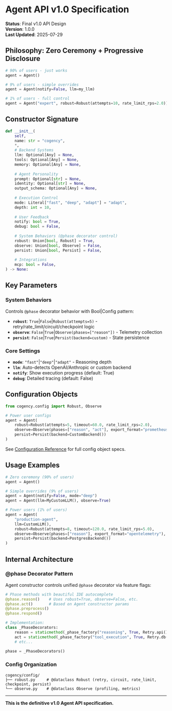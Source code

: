 # Agent API v1.0 Specification

**Status**: Final v1.0 API Design  
**Version**: 1.0.0  
**Last Updated**: 2025-07-29

## Philosophy: Zero Ceremony + Progressive Disclosure

```python
# 90% of users - just works
agent = Agent()

# 9% of users - simple overrides  
agent = Agent(notify=False, llm=my_llm)

# 1% of users - full control
agent = Agent("expert", robust=Robust(attempts=10, rate_limit_rps=2.0))
```

## Constructor Signature

```python
def __init__(
    self,
    name: str = "cogency",
    *,
    # Backend Systems
    llm: Optional[Any] = None,
    tools: Optional[Any] = None,
    memory: Optional[Any] = None,
    
    # Agent Personality
    prompt: Optional[str] = None,
    identity: Optional[str] = None,
    output_schema: Optional[Any] = None,
    
    # Execution Control
    mode: Literal["fast", "deep", "adapt"] = "adapt",
    depth: int = 10,
    
    # User Feedback
    notify: bool = True,
    debug: bool = False,
    
    # System Behaviors (@phase decorator control)
    robust: Union[bool, Robust] = True,
    observe: Union[bool, Observe] = False,
    persist: Union[bool, Persist] = False,
    
    # Integrations
    mcp: bool = False,
) -> None:
```

## Key Parameters

### System Behaviors
Controls `@phase` decorator behavior with Bool|Config pattern:

- **`robust`**: `True`|`False`|`Robust(attempts=5)` - retry/rate_limit/circuit/checkpoint logic
- **`observe`**: `False`|`True`|`Observe(phases=["reason"])` - Telemetry collection  
- **`persist`**: `False`|`True`|`Persist(backend=custom)` - State persistence

### Core Settings
- **`mode`**: `"fast"`|`"deep"`|`"adapt"` - Reasoning depth
- **`llm`**: Auto-detects OpenAI/Anthropic or custom backend
- **`notify`**: Show execution progress (default: True)
- **`debug`**: Detailed tracing (default: False)

## Configuration Objects

```python
from cogency.config import Robust, Observe

# Power user configs
agent = Agent(
    robust=Robust(attempts=5, timeout=60.0, rate_limit_rps=2.0),
    observe=Observe(phases=["reason", "act"], export_format="prometheus"),
    persist=Persist(backend=CustomBackend())
)
```

See [Configuration Reference](./agent-config.md) for full config object specs.

## Usage Examples

```python
# Zero ceremony (90% of users)
agent = Agent()

# Simple overrides (9% of users)  
agent = Agent(notify=False, mode="deep")
agent = Agent(llm=MyCustomLLM(), observe=True)

# Power users (1% of users)
agent = Agent(
    "production-agent",
    llm=CustomLLM(),
    robust=Robust(attempts=8, timeout=120.0, rate_limit_rps=5.0),
    observe=Observe(phases=["reason"], export_format="opentelemetry"),
    persist=Persist(backend=PostgresBackend())
)
```

## Internal Architecture

### @phase Decorator Pattern
Agent constructor controls unified `@phase` decorator via feature flags:

```python
# Phase methods with beautiful IDE autocomplete
@phase.reason()    # Uses robust=True, observe=False, etc.
@phase.act()       # Based on Agent constructor params
@phase.preprocess()
@phase.respond()

# Implementation:
class _PhaseDecorators:
    reason = staticmethod(_phase_factory("reasoning", True, Retry.api()))
    act = staticmethod(_phase_factory("tool_execution", True, Retry.db()))
    # etc...
    
phase = _PhaseDecorators()
```

### Config Organization
```
cogency/config/
├── robust.py     # @dataclass Robust (retry, circuit, rate_limit, checkpoint, persist)
└── observe.py    # @dataclass Observe (profiling, metrics)
```

---

**This is the definitive v1.0 Agent API specification.**